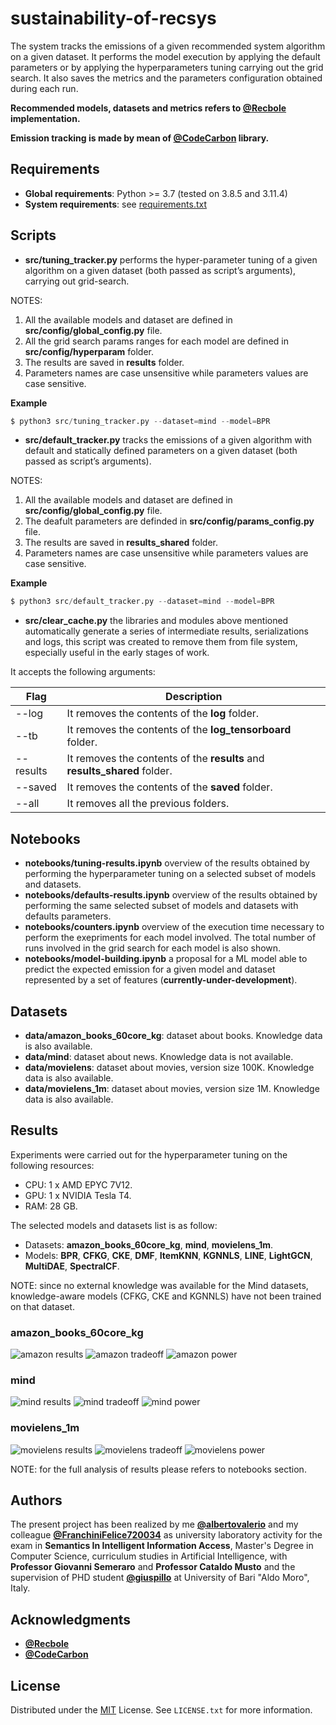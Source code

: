 # sustainability-of-recsys
The system tracks the emissions of a given recommended system algorithm on a given dataset. It performs the model execution by applying the default parameters or by applying the hyperparameters tuning carrying out the grid search. It also saves the metrics and the parameters configuration obtained during each run.

**Recommended models, datasets and metrics refers to [@Recbole](https://recbole.io/) implementation.**

**Emission tracking is made by mean of [@CodeCarbon](https://mlco2.github.io/codecarbon/) library.**


## Requirements
* **Global requirements**: Python >= 3.7 (tested on 3.8.5 and 3.11.4)
* **System requirements**: see [requirements.txt](https://github.com/albertovalerio/sustainability-of-recsys/blob/main/requirements.txt)


## Scripts

* **src/tuning_tracker.py** performs the hyper-parameter tuning of a given algorithm on a given dataset (both passed as script’s arguments), carrying out grid-search.

NOTES:
1. All the available models and dataset are defined in **src/config/global_config.py** file.
2. All the grid search params ranges for each model are defined in **src/config/hyperparam** folder.
3. The results are saved in **results** folder.
4. Parameters names are case unsensitive while parameters values are case sensitive.

**Example**
```python
$ python3 src/tuning_tracker.py --dataset=mind --model=BPR
```
* **src/default_tracker.py** tracks the emissions of a given algorithm with default and statically defined parameters on a given dataset (both passed as script’s arguments).

NOTES:
1. All the available models and dataset are defined in **src/config/global_config.py** file.
2. The deafult parameters are definded in **src/config/params_config.py** file.
3. The results are saved in **results_shared** folder.
4. Parameters names are case unsensitive while parameters values are case sensitive.

**Example**
```python
$ python3 src/default_tracker.py --dataset=mind --model=BPR
```
* **src/clear_cache.py** the libraries and modules above mentioned automatically generate a series of intermediate results, serializations and logs, this script was created to remove them from file system, especially useful in the early stages of work.

It accepts the following arguments:

| Flag | Description |
|---|---|
|--log|It removes the contents of the **log** folder.|
|--tb|It removes the contents of the **log_tensorboard** folder.|
|--results|It removes the contents of the **results** and **results_shared** folder.|
|--saved|It removes the contents of the **saved** folder.|
|--all|It removes all the previous folders.|


## Notebooks
* **notebooks/tuning-results.ipynb** overview of the results obtained by performing the hyperparameter tuning on a selected subset of models and datasets.
* **notebooks/defaults-results.ipynb** overview of the results obtained by performing the same selected subset of models and datasets with defaults parameters.
* **notebooks/counters.ipynb** overview of the execution time necessary to perform the exepriments for each model involved. The total number of runs involved in the grid search for each model is also shown.
* **notebooks/model-building.ipynb** a proposal for a ML model able to predict the expected emission for a given model and dataset represented by a set of features (**currently-under-development**).

## Datasets

* **data/amazon_books_60core_kg**: dataset about books. Knowledge data is also available.
* **data/mind**: dataset about news. Knowledge data is not available.
* **data/movielens**: dataset about movies, version size 100K. Knowledge data is also available.
* **data/movielens_1m**: dataset about movies, version size 1M. Knowledge data is also available.

## Results

Experiments were carried out for the hyperparameter tuning on the following resources:

* CPU: 1 x AMD EPYC 7V12.
* GPU: 1 x NVIDIA Tesla T4.
* RAM: 28 GB.

The selected models and datasets list is as follow:

* Datasets: **amazon_books_60core_kg**, **mind**, **movielens_1m**.
* Models: **BPR**, **CFKG**, **CKE**, **DMF**, **ItemKNN**, **KGNNLS**, **LINE**, **LightGCN**, **MultiDAE**, **SpectralCF**.

NOTE: since no external knowledge was available for the Mind datasets, knowledge-aware models (CFKG, CKE and KGNNLS) have not been trained on that dataset.

### amazon_books_60core_kg

![amazon results](/graphs/amazon_results.png)
![amazon tradeoff](/graphs/amazon_tradeoff.png)
![amazon power](/graphs/amazon_power.png)

### mind

![mind results](/graphs/mind_results.png)
![mind tradeoff](/graphs/mind_tradeoff.png)
![mind power](/graphs/mind_power.png)

### movielens_1m

![movielens results](/graphs/movielens_results.png)
![movielens tradeoff](/graphs/movielens_tradeoff.png)
![movielens power](/graphs/movielens_power.png)

NOTE: for the full analysis of results please refers to notebooks section.

## Authors

The present project has been realized by me **[@albertovalerio](https://github.com/albertovalerio)** and my colleague **[@FranchiniFelice720034](https://github.com/FranchiniFelice720034)** as university laboratory activity for the exam in **Semantics In Intelligent Information Access**, Master's Degree in Computer Science, curriculum studies in Artificial Intelligence, with **Professor Giovanni Semeraro** and **Professor Cataldo Musto** and the supervision of PHD student **[@giuspillo](https://github.com/giuspillo)** at University of Bari "Aldo Moro", Italy.

## Acknowledgments

- **[@Recbole](https://recbole.io/)**
- **[@CodeCarbon](https://mlco2.github.io/codecarbon/)**

## License

Distributed under the [MIT](https://choosealicense.com/licenses/mit/) License. See `LICENSE.txt` for more information.